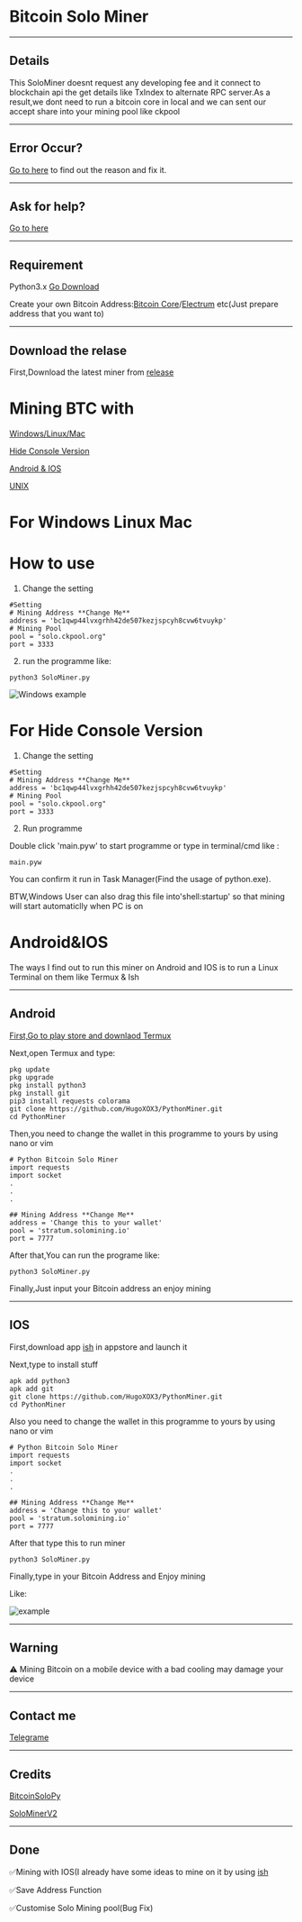 # Bitcoin Solo Miner

---
Details
---

This SoloMiner doesnt request any developing fee and it connect to blockchain api the get details like TxIndex to alternate RPC server.As a result,we dont need to run a bitcoin core in local and we can sent our accept share into your mining pool like ckpool


---
Error Occur?
---

[Go to here](https://github.com/HugoXOX3/PythonMiner/blob/main/FixBug.md) to find out the reason and fix it.


---
Ask for help?
---
[Go to here](https://github.com/HugoXOX3/PythonMiner/discussions)

---
Requirement
---

Python3.x
[Go Download](https://www.python.org/)

Create your own Bitcoin Address:[Bitcoin Core](https://bitcoin.org/en/bitcoin-core/)/[Electrum](https://electrum.org/?ref=hackernoon.com) etc(Just prepare address that you want to)

---
Download the relase
---

First,Download the latest miner from [release](https://github.com/HugoXOX3/BTCSoloMiner/releases)

# Mining BTC with

[Windows/Linux/Mac](https://github.com/HugoXOX3/PythonMiner#for-windows-linux-mac)

[Hide Console Version](https://github.com/HugoXOX3/PythonMiner#for-hide-console-version)

[Android & IOS](https://github.com/HugoXOX3/PythonMiner#androidios)

[UNIX](https://github.com/HugoXOX3/PythonMiner/blob/main/UNIX.md)


# For Windows  Linux  Mac

# How to use

1. Change the setting 
```
#Setting
# Mining Address **Change Me**
address = 'bc1qwp44lvxgrhh42de507kezjspcyh8cvw6tvuykp'
# Mining Pool
pool = "solo.ckpool.org"
port = 3333
```

2. run the programme like:
```
python3 SoloMiner.py
```


![Windows example](https://github.com/HugoXOX3/PythonMiner/blob/main/Image/Windows%20Version.png)


# For Hide Console Version

1. Change the setting
```
#Setting
# Mining Address **Change Me**
address = 'bc1qwp44lvxgrhh42de507kezjspcyh8cvw6tvuykp'
# Mining Pool
pool = "solo.ckpool.org"
port = 3333
```

2. Run programme

Double click 'main.pyw' to start programme or type in terminal/cmd like :
```
main.pyw
```
You can confirm it run in Task Manager(Find the usage of python.exe).

BTW,Windows User can also drag this file into'shell:startup' so that mining will start automaticlly when PC is on


# Android&IOS

The ways I find out to run this miner on Android and IOS is to run a Linux Terminal on them like Termux & Ish

---
Android
---
[First,Go to play store and downlaod Termux](https://play.google.com/store/apps/details?id=com.termux)

Next,open Termux and type:

```
pkg update
pkg upgrade
pkg install python3
pkg install git
pip3 install requests colorama
git clone https://github.com/HugoXOX3/PythonMiner.git
cd PythonMiner
```

Then,you need to change the wallet in this programme to yours by using nano or vim
```
# Python Bitcoin Solo Miner
import requests
import socket
.
.
.

## Mining Address **Change Me**
address = 'Change this to your wallet'
pool = 'stratum.solomining.io'
port = 7777
```


After that,You can run the programe like:
```
python3 SoloMiner.py
```

Finally,Just input your Bitcoin address an enjoy mining

---
IOS
---
First,download app [ish](https://apps.apple.com/cn/app/ish-shell/id1436902243) in appstore and launch it

Next,type to install stuff
```
apk add python3
apk add git
git clone https://github.com/HugoXOX3/PythonMiner.git
cd PythonMiner
```

Also you need to change the wallet in this programme to yours by using nano or vim
```
# Python Bitcoin Solo Miner
import requests
import socket
.
.
.

## Mining Address **Change Me**
address = 'Change this to your wallet'
pool = 'stratum.solomining.io'
port = 7777
```

After that type this to run miner 
```
python3 SoloMiner.py
```

Finally,type in your Bitcoin Address and Enjoy mining

Like:

![example](https://github.com/HugoXOX3/PythonMiner/blob/main/Image/IOS.jpeg)

---
Warning
---

⚠️ Mining Bitcoin on a mobile device with a bad cooling may damage your device

---
Contact me
---

[Telegrame](https://t.me/iamnotniko)

---
Credits
---

[BitcoinSoloPy](https://github.com/DaCryptoRaccoon/BitcoinSoloPy)

[SoloMinerV2](https://github.com/Pymmdrza/SoloMinerV2)

---
Done
---

✅Mining with IOS(I already have some ideas to mine on it by using [ish](https://github.com/ish-app/ish)

✅Save Address Function

✅Customise Solo Mining pool(Bug Fix)

